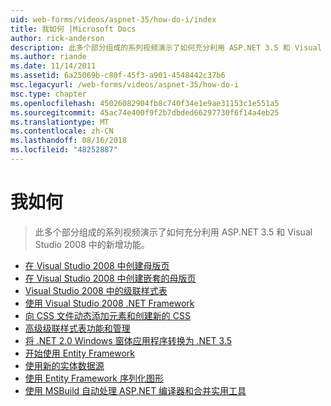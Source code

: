 ```yaml
---
uid: web-forms/videos/aspnet-35/how-do-i/index
title: 我如何 |Microsoft Docs
author: rick-anderson
description: 此多个部分组成的系列视频演示了如何充分利用 ASP.NET 3.5 和 Visual Studio 2008 中的新增功能。
ms.author: riande
ms.date: 11/14/2011
ms.assetid: 6a25069b-c80f-45f3-a901-4548442c37b6
msc.legacyurl: /web-forms/videos/aspnet-35/how-do-i
msc.type: chapter
ms.openlocfilehash: 45026082904fb8c740f34e1e9ae31153c1e551a5
ms.sourcegitcommit: 45ac74e400f9f2b7dbded66297730f6f14a4eb25
ms.translationtype: MT
ms.contentlocale: zh-CN
ms.lasthandoff: 08/16/2018
ms.locfileid: "48252887"
---
```

<a name="how-do-i"></a>我如何
====================
> 此多个部分组成的系列视频演示了如何充分利用 ASP.NET 3.5 和 Visual Studio 2008 中的新增功能。


- [在 Visual Studio 2008 中创建母版页](how-do-i-create-a-master-page-in-visual-studio-2008.md)
- [在 Visual Studio 2008 中创建嵌套的母版页](how-do-i-create-nested-master-page-in-visual-studio-2008.md)
- [Visual Studio 2008 中的级联样式表](how-do-i-cascading-style-sheets-in-visual-studio-2008.md)
- [使用 Visual Studio 2008 .NET Framework](how-do-i-working-with-visual-studio-2008-net-framework.md)
- [向 CSS 文件动态添加元素和创建新的 CSS](how-do-i-adding-elements-to-a-css-file-and-create-new-css-on-the-fly.md)
- [高级级联样式表功能和管理](how-do-i-advance-cascading-style-sheet-features-and-management.md)
- [将 .NET 2.0 Windows 窗体应用程序转换为 .NET 3.5](how-do-i-converting-a-net-20-windows-forms-application-to-net-35.md)
- [开始使用 Entity Framework](how-do-i-get-started-with-the-entity-framework.md)
- [使用新的实体数据源](how-do-i-use-the-new-entity-data-source.md)
- [使用 Entity Framework 序列化图形](how-do-i-serialize-a-graph-with-the-entity-framework.md)
- [使用 MSBuild 自动处理 ASP.NET 编译器和合并实用工具](how-do-i-use-msbuild-to-automate-the-aspnet-compiler-and-merge-utilities.md)

